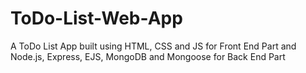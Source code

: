 # ToDo-List-Web-App
A ToDo List App built using HTML, CSS and JS for Front End Part
and Node.js, Express, EJS, MongoDB and Mongoose for Back End Part
